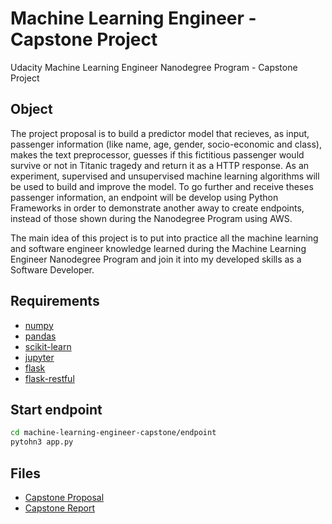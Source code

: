 # Machine Learning Engineer - Capstone Project
Udacity Machine Learning Engineer Nanodegree Program - Capstone Project

## Object
  The project proposal is to build a predictor model that recieves, as input, passenger information (like name, age, gender, socio-economic and class), makes the text preprocessor, guesses if this fictitious passenger would survive or not in Titanic tragedy and return it as a HTTP response. As an experiment, supervised and unsupervised machine learning algorithms will be used to build and improve the model. To go further and receive theses passenger information, an endpoint will be develop using Python Frameworks in order to demonstrate another away to create endpoints, instead of those shown during the Nanodegree Program using AWS.

  The main idea of this project is to put into practice all the machine learning and software engineer knowledge learned during the Machine Learning Engineer Nanodegree Program and join it into my developed skills as a Software Developer.

## Requirements
  - [numpy](https://numpy.org/)
  - [pandas](https://pandas.pydata.org/)
  - [scikit-learn](https://scikit-learn.org/)
  - [jupyter](https://jupyter.org/)
  - [flask](http://flask.pocoo.org/)
  - [flask-restful](https://flask-restful.readthedocs.io/en/latest/)
  
## Start endpoint
``` sh
cd machine-learning-engineer-capstone/endpoint
pytohn3 app.py
```

## Files
- [Capstone Proposal](https://github.com/senavs/machine-learning-engineer-capstone/blob/master/pdf/01%20-%20Capstone%20Proposal.pdf)
- [Capstone Report](https://github.com/senavs/machine-learning-engineer-capstone/blob/master/pdf/02%20-%20Capstone%20Report.pdf)

